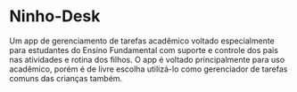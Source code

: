 # Ninho-Desk
Um app de gerenciamento de tarefas acadêmico voltado especialmente para estudantes do Ensino Fundamental com suporte e controle dos pais nas atividades e rotina dos filhos. O app é voltado principalmente para uso acadêmico, porém é de livre escolha utilizá-lo como gerenciador de tarefas comuns das crianças também.
